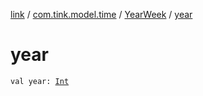 [link](../../index.md) / [com.tink.model.time](../index.md) / [YearWeek](index.md) / [year](./year.md)

# year

`val year: `[`Int`](https://kotlinlang.org/api/latest/jvm/stdlib/kotlin/-int/index.html)
